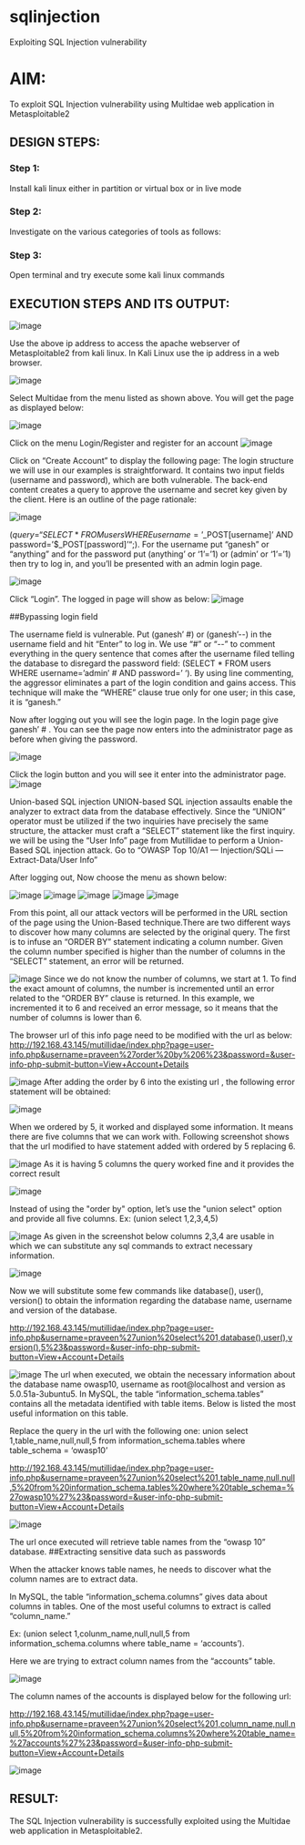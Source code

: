 # sqlinjection
Exploiting SQL Injection vulnerability

# AIM:
To exploit SQL Injection vulnerability using Multidae web application in Metasploitable2

## DESIGN STEPS:

### Step 1:

Install kali linux either in partition or virtual box or in live mode


### Step 2:

Investigate on the various categories of tools as follows:

### Step 3:

Open terminal and try execute some kali linux commands

## EXECUTION STEPS AND ITS OUTPUT:
![image](https://github.com/manikandan26052004/sqlinjection/assets/121999845/d4caf2d4-3c25-448b-8550-c28cfe4bb257)

Use the above ip address to access the apache webserver of Metasploitable2 from kali linux. In Kali Linux use the ip address in a web browser. 

![image](https://github.com/manikandan26052004/sqlinjection/assets/121999845/4d7ca9aa-6e18-4e89-8fe5-25cc88301f19)

Select Multidae from the menu listed as shown above. You will get the page as displayed below:

![image](https://github.com/manikandan26052004/sqlinjection/assets/121999845/105b318d-2d1d-44af-b816-e9c550282ec0)

Click on the menu Login/Register and register for an account 
![image](https://github.com/manikandan26052004/sqlinjection/assets/121999845/76d03808-85fb-401e-8ba3-746754b1424c)

Click on “Create Account” to display the following page: The login structure we will use in our examples is straightforward. It contains two input fields (username and password), which are both vulnerable. The back-end content creates a query to approve the username and secret key given by the client. Here is an outline of the page rationale:

![image](https://github.com/manikandan26052004/sqlinjection/assets/121999845/1ee8717e-915c-41e9-8e1f-fdae8e55e886)

($query = “SELECT * FROM users WHERE username=’$_POST[username]’ AND password=’$_POST[password]’“;). For the username put “ganesh” or “anything” and for the password put (anything’ or ‘1’=’1) or (admin’ or ‘1’=’1) then try to log in, and you’ll be presented with an admin login page.

![image](https://github.com/manikandan26052004/sqlinjection/assets/121999845/e625f999-74cb-43bc-81c0-8849151664b4)

Click “Login”. The logged in page will show as below:
![image](https://github.com/manikandan26052004/sqlinjection/assets/121999845/472468d9-4705-478a-a462-365571c0ed89)

##Bypassing login field

The username field is vulnerable. Put (ganesh’ #) or (ganesh’--) in the username field and hit “Enter” to log in. We use “#” or “--” to comment everything in the query sentence that comes after the username filed telling the database to disregard the password field: (SELECT * FROM users WHERE username=’admin’ # AND password=’ ‘). By using line commenting, the aggressor eliminates a part of the login condition and gains access. This technique will make the “WHERE” clause true only for one user; in this case, it is “ganesh.”

Now after logging out you will see the login page. In the login page give ganesh’ # . You can see the page now enters into the administrator page as before when giving the password.

![image](https://github.com/manikandan26052004/sqlinjection/assets/121999845/6708ec2f-509a-4781-bc8b-e170950f8772)

Click the login button and you will see it enter into the administrator page.
![image](https://github.com/manikandan26052004/sqlinjection/assets/121999845/f2ff04c4-7bd6-45eb-901d-57fe23cb908d)

Union-based SQL injection
UNION-based SQL injection assaults enable the analyzer to extract data from the database effectively. Since the “UNION” operator must be utilized if the two inquiries have precisely the same structure, the attacker must craft a “SELECT” statement like the first inquiry. we will be using the “User Info” page from Mutillidae to perform a Union-Based SQL injection attack. Go to “OWASP Top 10/A1 — Injection/SQLi — Extract-Data/User Info”

After logging out, Now choose the menu as shown below:

![image](https://github.com/manikandan26052004/sqlinjection/assets/121999845/c629f439-b627-4f5f-bf33-001af9e387bd)
![image](https://github.com/manikandan26052004/sqlinjection/assets/121999845/b3928d99-883e-44ca-92ef-42fb725b025f)
![image](https://github.com/manikandan26052004/sqlinjection/assets/121999845/e7cc84ae-baf4-4f30-94f4-884b809866c5)
![image](https://github.com/manikandan26052004/sqlinjection/assets/121999845/cebe3aec-f0ff-475e-976a-93acc1fbb7d6)
![image](https://github.com/manikandan26052004/sqlinjection/assets/121999845/0bd5fda7-2d34-471e-adaa-52668dc5b7eb)

From this point, all our attack vectors will be performed in the URL section of the page using the Union-Based technique.There are two different ways to discover how many columns are selected by the original query. The first is to infuse an “ORDER BY” statement indicating a column number. Given the column number specified is higher than the number of columns in the “SELECT” statement, an error will be returned.

![image](https://github.com/manikandan26052004/sqlinjection/assets/121999845/52cba5f2-f1cd-4702-b599-37a1e9699ae9)
Since we do not know the number of columns, we start at 1. To find the exact amount of columns, the number is incremented until an error related to the “ORDER BY” clause is returned. In this example, we incremented it to 6 and received an error message, so it means that the number of columns is lower than 6.

The browser url of this info page need to be modified with the url as below:
http://192.168.43.145/mutillidae/index.php?page=user-info.php&username=praveen%27order%20by%206%23&password=&user-info-php-submit-button=View+Account+Details

![image](https://github.com/manikandan26052004/sqlinjection/assets/121999845/04b072ef-b821-4247-9e73-010f86615d88)
After adding the order by 6 into the existing url , the following error statement will be obtained:

![image](https://github.com/manikandan26052004/sqlinjection/assets/121999845/fc391093-6ad3-42f7-bc70-bec89d46d1e3)

When we ordered by 5, it worked and displayed some information. It means there are five columns that we can work with. Following screenshot shows that the url modified to have statement added with ordered by 5 replacing 6.

![image](https://github.com/manikandan26052004/sqlinjection/assets/121999845/2c6e8b31-b0dd-4cd8-b6e7-1f5481801866)
As it is having 5 columns the query worked fine and it provides the correct result

![image](https://github.com/manikandan26052004/sqlinjection/assets/121999845/828b695f-edcc-4a73-ad74-64139c433a05)

Instead of using the "order by" option, let’s use the "union select" option and provide all five columns. Ex: (union select 1,2,3,4,5)

![image](https://github.com/manikandan26052004/sqlinjection/assets/121999845/fc02c9d5-bc94-4fc6-b828-8cad8920850a)
As given in the screenshot below columns 2,3,4 are usable in which we can substitute any sql commands to extract necessary information.

![image](https://github.com/manikandan26052004/sqlinjection/assets/121999845/f9426566-a8fb-449b-b531-7f83c39270e4)

Now we will substitute some few commands like database(), user(), version() to obtain the information regarding the database name, username and version of the database.

http://192.168.43.145/mutillidae/index.php?page=user-info.php&username=praveen%27union%20select%201,database(),user(),version(),5%23&password=&user-info-php-submit-button=View+Account+Details

![image](https://github.com/manikandan26052004/sqlinjection/assets/121999845/6861a3df-5dbb-4c2c-afd7-13deb54bdb23)
The url when executed, we obtain the necessary information about the database name owasp10, username as root@localhost and version as 5.0.51a-3ubuntu5. In MySQL, the table “information_schema.tables” contains all the metadata identified with table items. Below is listed the most useful information on this table.

Replace the query in the url with the following one: union select 1,table_name,null,null,5 from information_schema.tables where table_schema = ‘owasp10’

http://192.168.43.145/mutillidae/index.php?page=user-info.php&username=praveen%27union%20select%201,table_name,null,null,5%20from%20information_schema.tables%20where%20table_schema=%27owasp10%27%23&password=&user-info-php-submit-button=View+Account+Details


![image](https://github.com/manikandan26052004/sqlinjection/assets/121999845/0f46bcd8-1e6a-4288-8bf6-a93486d9f7f1)

The url once executed will retrieve table names from the “owasp 10” database. ##Extracting sensitive data such as passwords

When the attacker knows table names, he needs to discover what the column names are to extract data.

In MySQL, the table “information_schema.columns” gives data about columns in tables. One of the most useful columns to extract is called “column_name.”

Ex: (union select 1,colunm_name,null,null,5 from information_schema.columns where table_name = ‘accounts’).

Here we are trying to extract column names from the “accounts” table.

![image](https://github.com/manikandan26052004/sqlinjection/assets/121999845/d7874025-ad3f-441b-a453-e0ef41793aba)

The column names of the accounts is displayed below for the following url:

http://192.168.43.145/mutillidae/index.php?page=user-info.php&username=praveen%27union%20select%201,column_name,null,null,5%20from%20information_schema.columns%20where%20table_name=%27accounts%27%23&password=&user-info-php-submit-button=View+Account+Details

![image](https://github.com/manikandan26052004/sqlinjection/assets/121999845/f3896557-4046-4503-8ee8-270cf85fcecb)

## RESULT:
The SQL Injection vulnerability is successfully exploited using the Multidae web application in Metasploitable2.
